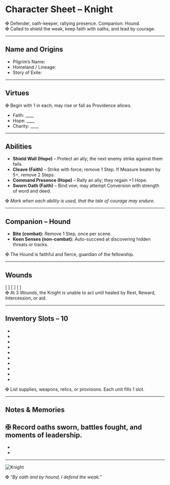 # Character Sheet – Knight  

✠ Defender, oath-keeper, rallying presence. Companion: Hound.  
✠ Called to shield the weak, keep faith with oaths, and lead by courage.  

---

## Name and Origins  
- Pilgrim’s Name:  
- Homeland / Lineage:  
- Story of Exile:  

---

## Virtues  
✠ Begin with 1 in each; may rise or fall as Providence allows.  
- Faith: ____  
- Hope: ____  
- Charity: ____  

---

## Abilities  

- **Shield Wall (Hope)** – Protect an ally; the next enemy strike against them fails.  
- **Cleave (Faith)** – Strike with force; remove 1 Step. If Measure beaten by 5+, remove 2 Steps.  
- **Command Presence (Hope)** – Rally an ally; they regain +1 Hope.  
- **Sworn Oath (Faith)** – Bind vow; may attempt Conversion with strength of word and deed.  

✠ *Mark when each ability is used, that the tale of courage may endure.*  

---

## Companion – Hound  

- **Bite (combat):** Remove 1 Step, once per scene.  
- **Keen Senses (non-combat):** Auto-succeed at discovering hidden threats or tracks.  

✠ The Hound is faithful and fierce, guardian of the fellowship.  

---

## Wounds  

[ ] [ ] [ ]  
✠ At 3 Wounds, the Knight is unable to act until healed by Rest, Reward, Intercession, or aid.  

---

## Inventory Slots – 10  

-  
-  
-  
-  
-  
-  
-  
-  
-  
-  

✠ List supplies, weapons, relics, or provisions. Each unit fills 1 slot.  

---

## Notes & Memories  

✠ Record oaths sworn, battles fought, and moments of leadership.  
-  
-  
-  

---

![Knight](../assets/images/Knight.png)  

✠ *“By oath and by hound, I defend the weak.”*  
